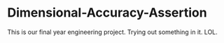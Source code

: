 # Dimensional-Accuracy-Assertion

This is our final year engineering project.
Trying out something in it.
LOL.
